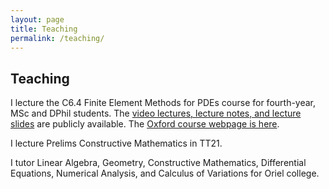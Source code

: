 ```yaml
---
layout: page
title: Teaching
permalink: /teaching/
---
```


## Teaching

I lecture the C6.4 Finite Element Methods for PDEs course for fourth-year, MSc and DPhil students.
The [video lectures, lecture notes, and lecture slides](https://people.maths.ox.ac.uk/farrellp/femvideos) are publicly available.
The [Oxford course webpage is here](https://courses.maths.ox.ac.uk/node/4910).

I lecture Prelims Constructive Mathematics in TT21.

I tutor Linear Algebra, Geometry, Constructive Mathematics, Differential Equations, Numerical Analysis, and Calculus of Variations for Oriel college.

